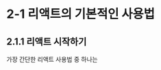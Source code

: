 # 2-1 리액트의 기본적인 사용법

## 2.1.1 리액트 시작하기

가장 간단한 리액트 사용법 중 하나는 <script> 태그에 리액트 라이브러리를 읽어 들이는 것

```html
<script src="https://unpkg.com/react@15/dist/react.min.js"></script>
<script src="https://unpkg.com/react-dom@15/dist/react-dom.min.js"></script>
<script src="https://cdnjs.cloudflare.com/ajax/libs/babel-core/5.8.38/browser.min.js"></script>
```

- react : React library
- react-dom : web용 react library (모바일 앱용 react library는 react-native)
- babel : javascript compiler. JSX 및 ECMA2015 이상 버전을 구버전 Javascript 형태로 변환 

### 예제

```jsx
<!DOCTYPE html>
<html>
  <head>
    <meta charset="utf-8">

    <!-- 라이브러리를 읽어 들입니다. -->
    <script src="https://unpkg.com/react@15/dist/react.min.js"></script>
	  <script src="https://unpkg.com/react-dom@15/dist/react-dom.min.js"></script>
	  <script src="https://cdnjs.cloudflare.com/ajax/libs/babel-core/5.8.38/browser.min.js"></script>
  </head>
  <body>

    <!-- React에서 참조할 DOM 요소를 정의 -->
    <div id="root"></div>
    
    <!-- React 시작! -->
    <script type="text/babel">
    	ReactDOM.render(
    		<h1>Hello, world!</h1>,
    		document.getElementById('root')
    	)
    </script>
  </body>
</html>
```

> 예제 확인 : https://codepen.io/zzolain/pen/MrEQqZ?editors=1000#0

- 리액트에서 DOM을 출력할 때는 ReactDOM.render() 메서드를 사용

  - render: 동사. '그리다', '제출하다'

  - 첫 번째 매개변수에 렌더링하고 싶은 내용

  - 두 번째 매개변수에 내용을 출력할 DOM 요소

  - `ReactDOM.render(<h1>...</h1>, document.getElementById('roodt'))`

    : `<h1>...<h1>`을 root라는 id 값을 가진 DOM 요소에 렌더링하라

- javascript 내부에 HTML 태그를 입력한 부분은 JSX라는 자바스크립트 확장 언어를 사용한 것

- JSX를 사용하기 위하여 babel을 읽어들인 것


## 2.1.2 자바스크립트 내부에 HTML 작성하기

### 예제

```jsx
<script type="text/babel">
    function getGreeting() {
    	const randomNumber = Math.floor(Math.random() * 3)
    	if (randomNumber == 0) return <p>오늘도 즐거운 하루 되세요.</p>
    	if (randomNumber == 1) return <p>안녕하세요.</p>
    	if (randomNumber == 2) return <p>날씨가 좋네요.</p>
    }
    	const msg = getGreeting()
    	ReactDOM.render(msg, document.getElementById('root'))
</script>
```

> 예제 확인 : https://codepen.io/zzolain/pen/goGeOo?editors=1000#0

- `getGreeting()` 함수가 return하는 JSX 값이 달라짐에 따라 DOM 값이 바뀌는 것을 확인할 수 있음



# 2-2 리액트와 JSX의 관계

## 2.2.1 리액트/JSX

- #### (2.2.3을 미리 설명) JSX가 내부적으로 변환되는 형태 

  JSX

  ```jsx
  const jsx = (
  	<h1 id="greeting">
      Hello, World!
    </h1>
  )
  ```

  Javascript

  ```javascript
  var javascript = React.createElement(
  	"h1",
    { id: "greeting"},
    "Hello, World!"
  )
  ```

  ​

- 반드시 JSX를 사용해야 하는 것은 아님. 하지만 사용하면 편리하게 DOM 구조를 구성하고 이를 직관적으로 파악할 수 있음

  ​

## 2.2.2 JSX 태그 내부에 변수를 넣는 방법

- JSX 내부에 자바스크립트(변수, 함수 등)를 사용할 때는 중괄호 `{}`를 사용함

  `<tag> ... {variables} ... </tab>`

### 예제

```jsx
<script type="text/babel">
	const item = 'SD 카드'
  	const value = 12000
  	const msg = <h1> {item} - {value}원</h1>
  	ReactDOM.render(msg, document.getElementById('root'))
</script>
```

> 예제 확인 : https://codepen.io/zzolain/pen/NXaYXJ?editors=1000#0

- JSX 태그의 속성 값에 변수를 넣을 때 역시 중괄호 `{}`를 사용함

  `<tag attr1={value1} attr2={value2}>...</tag>`

### 예제

```jsx
<script type="text/babel">
	const title = '서예'
  	const imgUrl = 'http://uta.pw/shodou/img/28/214.png'
  	const msg = 
  		<div>
          <h1>{title}</h1>
          <p><img src={imgUrl} /></p>
  		</div>
  	ReactDOM.render(msg, document.getElementById('root'))
</script>
```

> 예제 확인 : https://codepen.io/zzolain/pen/BJwrVM?editors=1000#0

### 주의사항

- 열린 태그는 반드시 닫아야 함

  `<img>` 혹은 `<br>`과 같이 닫는 태그 없이 작성하는 태그들은 `<img />`, `<br />`과 같은 형태로 태그를 닫아줘야 함

- 함수의 `return` 값으로 JSX를 작성할 때에는 `()`를 사용하여 JSX의 범위를 명시적으로 지정해줘야 함

- 함수의 `return` 값으로 JSX를 작성할 때에는 반드시 하나의 DOM 요소만을 return 해야 함

  복수의 DOM 요소를 작성할 때에는 하나의 `<div>` 태그로 묶어서 return 하면 됨

  ```jsx
  function example() {
    return (
    	<div>
        <p>JSX example1</p>
        <img src='example.png' />
      </div>
    )
  }
  ```

- 변수의 값은 자동으로 이스케이프 처리 됨( `<`,`>` 등은 자동으로 `&lt;`,`&gt;`로 변환됨)

### Style 속성 지정하기

- `tag`의 `style` 속성을 문자열로 지정할 수 없음

- `object`에 style 속성을 선언한 뒤 `tag`의 `style` 속성 값으로 해당 `object`를 선언

  ```jsx
  <script type="text/babel"> 
    function getDOM() {
      const css1 = {
        'color': 'red',
        'background-color': '#f0f0ff',
        'font-size': '2em'
      }
      const css2 = {
        color: 'blue',
        backgroundColor: '#fff0f0',
        fontSize: '2em'
      }
      return (
        <div>
          <p style={css1}>죄는 미워하되 사람은 미워하지 말라</p>
          <p style={css2}>이것 또한 지나가리라</p>
        </div>
      )
    }  
    ReactDOM.render(
      getDOM(), document.getElementById('root')
    )
  </script>
  ```

  > 예제 확인 : https://codepen.io/zzolain/pen/JMrvam?editors=1000#0



# 2-3 가상 DOM

## 2.3.1 가상 DOM이란?

가상 DOM은 DOM의 상태를 메모리에 저장하고, 변경 전과 변경 후의 상태를 비교한 뒤 필요한 최소한의 내용만 반영하는 기능

## 2.3.2 리액트로 DOM 변경하기

### 예제

```jsx
<script type="text/babel">
  setInterVal(showClock, 1000)
  function showclock() {
  	const date = new Date()
    // 분할 대입
    const [hour, min, sec] = [date.getHours(), date.getMinutes(), date.getSeconds()]
    const elem = <div>{hour}:{min}:{sec}</div>
  }
  ReactDOM.render(elem, document.getElementById('root'))
</script>
```

> 예제 확인 : https://codepen.io/zzolain/pen/dJVKRo?editors=1000#0

- 리액트 이전의 라이브러리는 DOM을 변경할 때 DOM 전체를 변경했음
- 반면 리액트는 변경 부분을 찾아 일부만 변경함 => 화면 처리 속도가 비약적으로 빨라짐

#### 분할 대입

```javascript
const [var1, var2, var3] = [val1, val2, val3]
```



```javascript
const var1 = val1
const var2 = val2
const var3 = val3
or
const var1 = val1, var2 = val2, var3 = val3
```

## 2.3.3 바이너리 시계 만들기

> 예제 확인 : https://codepen.io/zzolain/pen/ppWmWV?editors=1000#0

# 2-4 리액트로 컴포넌트 만들기

## 2.4.1 컴포넌트란?

- 컴포넌트(Component)란 특정 기능을 가진 범용적인 '부품'을 나타내는 용어이며, 소프트웨어를 개발 할 때는 일반적으로 여러 컴포넌트를 조합하여 완성함
- 리액트를 사용하면 HTML/자바스크립트에서 컴포넌트를 활용하여 개발할 수 있음

## 2.4.2 리액트를 사용해 컴포넌트를 만드는 방법

- 컴포넌트를 만드는 방법은 크게 두 가지, 함수를 정의하는 방법, 혹은 클래스를 정의하는 방법이 있음

- 가장 간단한 방법은 JSX를 반환하는 함수를 정의는 것임

- 컴포넌트 naming convention은 '파스칼 표기법', 즉 첫 문자를 대문자로 시작하는 CamelCase임

  ```jsx
  const dom =
        <div>
        	<Greeting type='Good morning!' />
          <Greeting type='Hello' />
          <Greeting type='Good afternoon!' />
        </div>
        
  function Greeting (props) {
    return <h1>{props.type}</h1>
  }

  ReactDOM.render(dom, document.getElementById('root'))
  ```

  ```html
  <h1>Good morning!</h1>
  <h1>Hello</h1>
  <h1>Good afternoon!</h1>
  ```

- 컴포넌트의 태그 속성을 지정하면 그 속성은 해당 컴포넌트에 `props` 객체 형태로 전달 됨

- `props`는 부모 컴포넌트가 자식 컴포넌트에게 데이터를 전달하는 수단임

  - 위의 예에서 `Greeting` 컴포넌트에 전달된 `props`인 `type`은 `props.type`으로 접근이 가능함
  - 접근이 가능하다는 것은 Read-only이며, 자식 컴포넌트에서 `props` 정보를 수정할 수는 없음
  - 자식 컴포넌트가 상위 컴포넌트와 대화하는 방법은 `props`로 전달된 함수를 통해서 임

## 2.4.3 조금 더 복잡한 컴포넌트의 경우 : class

- 함수형 컴포넌트는 간단하지만 기능의 한계가 있음

- 만약 **state** 혹은 **Life Cycle API**를 사용해야 한다면 **class**(ECMA 2015)를 활용하여 컴포넌트를 생성할 수 있음

  ```jsx
  class Greeting extends React.Component {
    render() {
      return <div></div>
    }
  }
  ```

- class를 활용하여 생성한 컴포넌트 내부에는 반드시 `render()` 메서드가 존재해야 함

  - `render()` 메서드의 `return` 값이 출력 내용이 됨

- `props`는 함수형 컴포넌트와는 달리 `this.props`로 접근해야 함

## 2.4.4 리스트 컴포넌트 만들기

```jsx
class RList extends React.Component {
  render () {
    const items = this.props.items.split(',')
    const itemsObj = items.map(
      (e) => {
        return <li>{e}</li>
      })
    let title = this.props.title
    if(!title) title = 'LIST'
    
    return (
    	<div>
        	<h3>{title}</h3>
        	<ul>{itemObj}</ul>
      	</div>
    )
  }
}

ReactDOM.render(
	<RList
      title="Colors"
      items="Red,Green,Blue,White" />,
  document.getElementById('root')
)
```

> 예제 확인 : https://codepen.io/zzolain/pen/baoPaO?editors=1000#0

- `map()` 메소드는 배열 내의 모든 요소 각각에 대하여  제공된 함수(callback)를 호출하고, 그 결과를 모아서,  새로운 배열을 반환합니다.([Document](https://developer.mozilla.org/ko/docs/Web/JavaScript/Reference/Global_Objects/Array/map))

## 2.4.5 화살표 함수로 컴포넌트 정의하기

- 함수를 사용하여 컴포넌트를 만들 수 있으므로 화살표 함수로도 컴포넌트를 만들 수 있음

- 화살표 함수는 return 구문을 생략할 수 있으므로 간략한 형태로 컴포넌트를 정의할 수 있음

- 화살표 함수([Document](https://developer.mozilla.org/ko/docs/Web/JavaScript/Reference/Functions/%EC%95%A0%EB%A1%9C%EC%9A%B0_%ED%8E%91%EC%85%98))

  ```
  (param1, param2, …, paramN) => { statements }
  (param1, param2, …, paramN) => expression
            // 다음과 동일함:  => { return expression; }

  // 매개변수가 하나뿐인 경우 괄호는 선택사항:
  (singleParam) => { statements }
  singleParam => { statements }

  // 매개변수가 없는 함수는 괄호가 필요:
  () => { statements }
  ```

### 예제

```jsx
const Book = (props) => (
	<div>
  		<TitleParts title={props.title} />
    	<ContentParts body={props.body} />
  	</div>
)
        const TitleParts = () => (
          <div style={{backgroundColor: 'red', color: 'white'}}>
            <h3>{props.title}</h3>
          </div>
        )
        const ContentParts = (props) => (
            <div style={{border: '1px solid blue', margin: 15}}>
                <div>줄거리: {props.body}</div>
            </div>
        )

ReactDOM.render(
	(<div>
     	<Book title='삼국지' body='옛날 중국 이야기' />
        <Book title='민수기' body='옛날 이스라엘 이야기' />
        <Book title='서유기' body='옛날 원숭이 이야기' />
     </div>), document.getElementById('root'))
```

> 예제 확인 : https://codepen.io/zzolain/pen/dJVxoe?editors=1000#0
